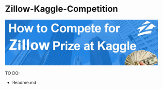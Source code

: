 # Zillow-Kaggle-Competition
![image1](https://github.com/ddhaval04/Zillow-Kaggle-Competition/raw/master/images/zillow.jpeg)

TO DO:
- Readme.md
